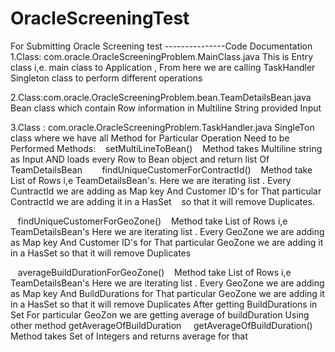 # OracleScreeningTest
For Submitting Oracle Screening test
---------------Code Documentation
1.Class: com.oracle.OracleScreeningProblem.MainClass.java
This is Entry class i,e. main class to Application , From here we are calling TaskHandler Singleton class to perform different operations 

2.Class:com.oracle.OracleScreeningProblem.bean.TeamDetailsBean.java
Bean class which contain Row information in Multiline String provided Input

3.Class : com.oracle.OracleScreeningProblem.TaskHandler.java
SingleTon class where we have all Method for Particular Operation Need to be Performed 
Methods:
   setMultiLineToBean()
   Method takes Multiline string as Input AND loads every Row to Bean object and return list Of TeamDetailsBean
   
   findUniqueCustomerForContractId()
   Method take List of Rows i,e TeamDetailsBean's. Here we are iterating list . Every CuntractId we are adding as Map key And Customer ID's for That particular ContractId we are adding it in a HasSet
   so that it will remove Duplicates.

   findUniqueCustomerForGeoZone()
   Method take List of Rows i,e TeamDetailsBean's Here we are iterating list . Every GeoZone we are adding as Map key And Customer ID's for That particular GeoZone we are adding it in a HasSet so that it will remove Duplicates

   averageBuildDurationForGeoZone()
   Method take List of Rows i,e TeamDetailsBean's Here we are iterating list . Every GeoZone we are adding as Map key 
	 And BuildDurations for That particular GeoZone we are adding it in a HasSet so that it will remove Duplicates
	 After getting BuildDurations in Set For particular GeoZon we are getting average of buildDuration
	Using other method getAverageOfBuildDuration
  
  getAverageOfBuildDuration()
  Method takes Set of Integers and returns average for that 
